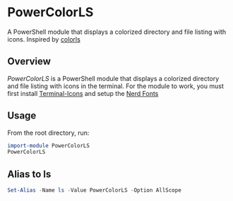 # PowerColorLS

A PowerShell module that displays a colorized directory and file listing with icons. Inspired by [colorls](https://github.com/athityakumar/colorls)

## Overview

*PowerColorLS* is a PowerShell module that displays a colorized directory and file listing with icons in the terminal.
For the module to work, you must first install [Terminal-Icons](https://github.com/devblackops/Terminal-Icons/) and setup the [Nerd Fonts](https://github.com/ryanoasis/nerd-fonts/)

## Usage
From the root directory, run:
```powershell
import-module PowerColorLS
PowerColorLS
```

## Alias to ls
```powershell
Set-Alias -Name ls -Value PowerColorLS -Option AllScope
```